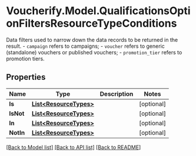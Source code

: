 # Voucherify.Model.QualificationsOptionFiltersResourceTypeConditions
Data filters used to narrow down the data records to be returned in the result. - `campaign` refers to campaigns; - `voucher` refers to generic (standalone) vouchers or published vouchers; - `promotion_tier` refers to promotion tiers.

## Properties

Name | Type | Description | Notes
------------ | ------------- | ------------- | -------------
**Is** | [**List&lt;ResourceTypes&gt;**](ResourceTypes.md) |  | [optional] 
**IsNot** | [**List&lt;ResourceTypes&gt;**](ResourceTypes.md) |  | [optional] 
**In** | [**List&lt;ResourceTypes&gt;**](ResourceTypes.md) |  | [optional] 
**NotIn** | [**List&lt;ResourceTypes&gt;**](ResourceTypes.md) |  | [optional] 

[[Back to Model list]](../README.md#documentation-for-models) [[Back to API list]](../README.md#documentation-for-api-endpoints) [[Back to README]](../README.md)

